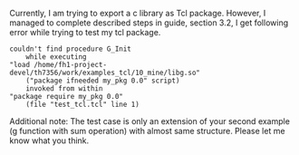 Currently, I am trying to export a c library as Tcl package. However, I managed to complete described steps in guide, section 3.2, I get following error while trying to test my tcl package. 


    couldn't find procedure G_Init
        while executing
    "load /home/fh1-project-devel/th7356/work/examples_tcl/10_mine/libg.so"
        ("package ifneeded my_pkg 0.0" script)
        invoked from within
    "package require my_pkg 0.0"
        (file "test_tcl.tcl" line 1)


Additional note: The test case is only an extension of your second example (g function with sum operation) with almost same structure. Please let me know what you think.